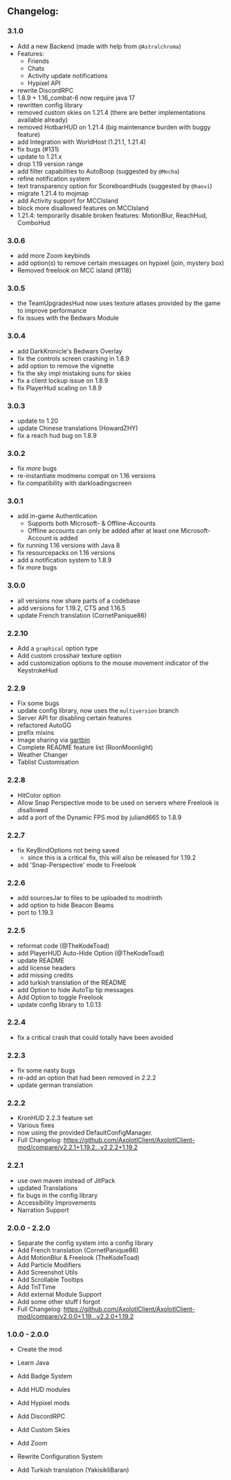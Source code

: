## Changelog:

### 3.1.0

- Add a new Backend (made with help from `@Astralchroma`)
- Features:
	- Friends
	- Chats
	- Activity update notifications
	- Hypixel API
- rewrite DiscordRPC
- 1.8.9 + 1.16_combat-6 now require java 17
- rewritten config library
- removed custom skies on 1.21.4 (there are better implementations available already)
- removed HotbarHUD on 1.21.4 (big maintenance burden with buggy feature)
- add Integration with WorldHost (1.21.1, 1.21.4)
- fix bugs (#131)
- update to 1.21.x
- drop 1.19 version range
- add filter capabilities to AutoBoop (suggested by `@Mocha`)
- refine notification system
- text transparency option for ScoreboardHuds (suggested by `@haovi`)
- migrate 1.21.4 to mojmap
- add Activity support for MCCIsland
- block more disallowed features on MCCIsland
- 1.21.4: temporarily disable broken features: MotionBlur, ReachHud, ComboHud

### 3.0.6

- add more Zoom keybinds
- add option(s) to remove certain messages on hypixel (join, mystery box)
- Removed freelook on MCC island (#118)

### 3.0.5

- the TeamUpgradesHud now uses texture atlases provided by the game to improve performance
- fix issues with the Bedwars Module

### 3.0.4

- add DarkKronicle's Bedwars Overlay
- fix the controls screen crashing in 1.8.9
- add option to remove the vignette
- fix the sky impl mistaking suns for skies
- fix a client lockup issue on 1.8.9
- fix PlayerHud scaling on 1.8.9

### 3.0.3

- update to 1.20
- update Chinese translations (HowardZHY)
- fix a reach hud bug on 1.8.9

### 3.0.2

- fix *more* bugs
- re-instantiate modmenu compat on 1.16 versions
- fix compatibility with darkloadingscreen

### 3.0.1

- add in-game Authentication
	- Supports both Microsoft- & Offline-Accounts
	- Offline accounts can only be added after at least one Microsoft-Account is added
- fix running 1.16 versions with Java 8
- fix resourcepacks on 1.16 versions
- add a notification system to 1.8.9
- fix more bugs

### 3.0.0

- all versions now share parts of a codebase
- add versions for 1.19.2, CTS and 1.16.5
- update French translation (CornetPanique86)

### 2.2.10

- Add a `graphical` option type
- Add custom crosshair texture option
- add customization options to the mouse movement indicator of the KeystrokeHud

### 2.2.9

- Fix some bugs
- update config library, now uses the `multiversion` branch
- Server API for disabling certain features
- refactored AutoGG
- prefix mixins
- Image sharing via [gartbin](https://bin.gart.sh)
- Complete README feature list (RoonMoonlight)
- Weather Changer
- Tablist Customisation

### 2.2.8

- HitColor option
- Allow Snap Perspective mode to be used on servers where Freelook is disallowed
- add a port of the Dynamic FPS mod by juliand665 to 1.8.9

### 2.2.7

- fix KeyBindOptions not being saved
	- since this is a critical fix, this will also be released for 1.19.2
- add 'Snap-Perspective' mode to Freelook

### 2.2.6

- add sourcesJar to files to be uploaded to modrinth
- add option to hide Beacon Beams
- port to 1.19.3

### 2.2.5

- reformat code (@TheKodeToad)
- add PlayerHUD Auto-Hide Option (@TheKodeToad)
- update README
- add license headers
- add missing credits
- add turkish translation of the README
- add Option to hide AutoTip tip messages
- Add Option to toggle Freelook
- update config library to 1.0.13

### 2.2.4

- fix a critical crash that could totally have been avoided

### 2.2.3

- fix some nasty bugs
- re-add an option that had been removed in 2.2.2
- update german translation

### 2.2.2

- KronHUD 2.2.3 feature set
- Various fixes
- now using the provided DefaultConfigManager.
- Full Changelog: https://github.com/AxolotlClient/AxolotlClient-mod/compare/v2.2.1+1.19.2...v2.2.2+1.19.2


### 2.2.1

- use own maven instead of JitPack
- updated Translations
- fix bugs in the config library
- Accessibility Improvements
- Narration Support

### 2.0.0 - 2.2.0

- Separate the config system into a config library
- Add French translation (CornetPanique86)
- Add MotionBlur & Freelook (TheKodeToad)
- Add Particle Modifiers
- Add Screenshot Utils
- Add Scrollable Tooltips
- Add TnTTime
- Add external Module Support
- Add some other stuff I forgot
- Full Changelog: https://github.com/AxolotlClient/AxolotlClient-mod/compare/v2.0.0+1.19...v2.2.0+1.19.2


### 1.0.0 - 2.0.0

- Create the mod
- Learn Java
- Add Badge System
- Add HUD modules
- Add Hypixel mods
- Add DiscordRPC
- Add Custom Skies
- Add Zoom
- Rewrite Configuration System

- Add Turkish translation (YakisikliBaran)

